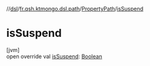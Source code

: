 //[dsl](../../../index.md)/[fr.qsh.ktmongo.dsl.path](../index.md)/[PropertyPath](index.md)/[isSuspend](is-suspend.md)

# isSuspend

[jvm]\
open override val [isSuspend](is-suspend.md): [Boolean](https://kotlinlang.org/api/latest/jvm/stdlib/kotlin/-boolean/index.html)

